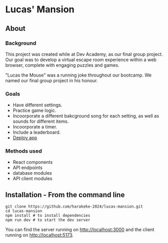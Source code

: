 # Lucas' Mansion

## About

### Background

This project was created while at Dev Academy, as our final group project. Our goal was to develop a virtual escape room experience within a web browser, complete with engaging puzzles and games.

"Lucas the Mouse" was a running joke throughout our bootcamp. We named our final group project in his honour.

### Goals

* Have different settings.
* Practice game logic.
* Incoorporate a different bakcground song for each setting, as well as sounds for different items.
* Incoorporate a timer.
* Include a leaderboard.
* [Deploy app](https://lucas-mansion.vercel.app)

### Methods used

* React components
* API endpoints
* database modules
* API client modules

## Installation - **From the command line**

```
git clone https://github.com/harakeke-2024/lucas-mansion.git
cd lucas-mansion
npm install # to install dependencies
npm run dev # to start the dev server
```

You can find the server running on [http://localhost:3000](http://localhost:3000) and the client running on [http://localhost:5173](http://localhost:5173).
